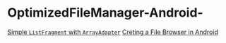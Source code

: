 # OptimizedFileManager-Android-

[Simple `ListFragment` with `ArrayAdapter`](http://www.tutorialsbuzz.com/2014/05/android-listfragment-using-arrayadapter.html)
[Creting a File Browser in Android](http://forum.codecall.net/topic/79689-creating-a-file-browser-in-android/)
